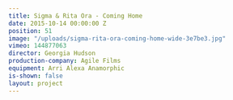 ```yaml
---
title: Sigma & Rita Ora - Coming Home
date: 2015-10-14 00:00:00 Z
position: 51
image: "/uploads/sigma-rita-ora-coming-home-wide-3e7be3.jpg"
vimeo: 144877063
director: Georgia Hudson
production-company: Agile Films
equipment: Arri Alexa Anamorphic
is-shown: false
layout: project
---
```


